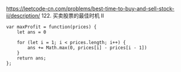 https://leetcode-cn.com/problems/best-time-to-buy-and-sell-stock-ii/description/
122. 买卖股票的最佳时机 II


```
var maxProfit = function(prices) {
    let ans = 0

    for (let i = 1; i < prices.length; i++) {
        ans += Math.max(0, prices[i] - prices[i - 1])
    }
    return ans;
};
```